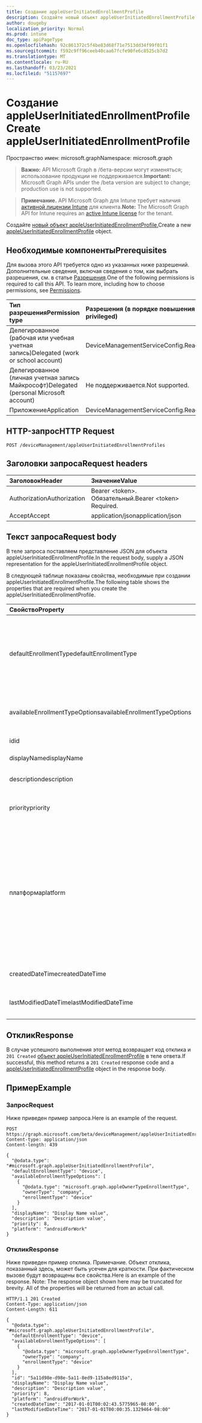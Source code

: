 ```yaml
---
title: Создание appleUserInitiatedEnrollmentProfile
description: Создайте новый объект appleUserInitiatedEnrollmentProfile.
author: dougeby
localization_priority: Normal
ms.prod: intune
doc_type: apiPageType
ms.openlocfilehash: 92c861372c5f4be83d68f71e7513dd34f99f01f1
ms.sourcegitcommit: f592c9ff96ceeb40caa67fcfe90fe6c8525cb7d2
ms.translationtype: MT
ms.contentlocale: ru-RU
ms.lasthandoff: 03/23/2021
ms.locfileid: "51157697"
---
```

# <a name="create-appleuserinitiatedenrollmentprofile"></a><span data-ttu-id="21b66-103">Создание appleUserInitiatedEnrollmentProfile</span><span class="sxs-lookup"><span data-stu-id="21b66-103">Create appleUserInitiatedEnrollmentProfile</span></span>

<span data-ttu-id="21b66-104">Пространство имен: microsoft.graph</span><span class="sxs-lookup"><span data-stu-id="21b66-104">Namespace: microsoft.graph</span></span>

> <span data-ttu-id="21b66-105">**Важно:** API Microsoft Graph в /бета-версии могут изменяться; использование продукции не поддерживается.</span><span class="sxs-lookup"><span data-stu-id="21b66-105">**Important:** Microsoft Graph APIs under the /beta version are subject to change; production use is not supported.</span></span>

> <span data-ttu-id="21b66-106">**Примечание.** API Microsoft Graph для Intune требует наличия [активной лицензии Intune](https://go.microsoft.com/fwlink/?linkid=839381) для клиента.</span><span class="sxs-lookup"><span data-stu-id="21b66-106">**Note:** The Microsoft Graph API for Intune requires an [active Intune license](https://go.microsoft.com/fwlink/?linkid=839381) for the tenant.</span></span>

<span data-ttu-id="21b66-107">Создайте [новый объект appleUserInitiatedEnrollmentProfile.](../resources/intune-enrollment-appleuserinitiatedenrollmentprofile.md)</span><span class="sxs-lookup"><span data-stu-id="21b66-107">Create a new [appleUserInitiatedEnrollmentProfile](../resources/intune-enrollment-appleuserinitiatedenrollmentprofile.md) object.</span></span>

## <a name="prerequisites"></a><span data-ttu-id="21b66-108">Необходимые компоненты</span><span class="sxs-lookup"><span data-stu-id="21b66-108">Prerequisites</span></span>
<span data-ttu-id="21b66-p101">Для вызова этого API требуется одно из указанных ниже разрешений. Дополнительные сведения, включая сведения о том, как выбрать разрешения, см. в статье [Разрешения](/graph/permissions-reference).</span><span class="sxs-lookup"><span data-stu-id="21b66-p101">One of the following permissions is required to call this API. To learn more, including how to choose permissions, see [Permissions](/graph/permissions-reference).</span></span>

|<span data-ttu-id="21b66-111">Тип разрешения</span><span class="sxs-lookup"><span data-stu-id="21b66-111">Permission type</span></span>|<span data-ttu-id="21b66-112">Разрешения (в порядке повышения привилегий)</span><span class="sxs-lookup"><span data-stu-id="21b66-112">Permissions (from least to most privileged)</span></span>|
|:---|:---|
|<span data-ttu-id="21b66-113">Делегированное (рабочая или учебная учетная запись)</span><span class="sxs-lookup"><span data-stu-id="21b66-113">Delegated (work or school account)</span></span>|<span data-ttu-id="21b66-114">DeviceManagementServiceConfig.ReadWrite.All</span><span class="sxs-lookup"><span data-stu-id="21b66-114">DeviceManagementServiceConfig.ReadWrite.All</span></span>|
|<span data-ttu-id="21b66-115">Делегированное (личная учетная запись Майкрософт)</span><span class="sxs-lookup"><span data-stu-id="21b66-115">Delegated (personal Microsoft account)</span></span>|<span data-ttu-id="21b66-116">Не поддерживается.</span><span class="sxs-lookup"><span data-stu-id="21b66-116">Not supported.</span></span>|
|<span data-ttu-id="21b66-117">Приложение</span><span class="sxs-lookup"><span data-stu-id="21b66-117">Application</span></span>|<span data-ttu-id="21b66-118">DeviceManagementServiceConfig.ReadWrite.All</span><span class="sxs-lookup"><span data-stu-id="21b66-118">DeviceManagementServiceConfig.ReadWrite.All</span></span>|

## <a name="http-request"></a><span data-ttu-id="21b66-119">HTTP-запрос</span><span class="sxs-lookup"><span data-stu-id="21b66-119">HTTP Request</span></span>
<!-- {
  "blockType": "ignored"
}
-->
``` http
POST /deviceManagement/appleUserInitiatedEnrollmentProfiles
```

## <a name="request-headers"></a><span data-ttu-id="21b66-120">Заголовки запроса</span><span class="sxs-lookup"><span data-stu-id="21b66-120">Request headers</span></span>
|<span data-ttu-id="21b66-121">Заголовок</span><span class="sxs-lookup"><span data-stu-id="21b66-121">Header</span></span>|<span data-ttu-id="21b66-122">Значение</span><span class="sxs-lookup"><span data-stu-id="21b66-122">Value</span></span>|
|:---|:---|
|<span data-ttu-id="21b66-123">Authorization</span><span class="sxs-lookup"><span data-stu-id="21b66-123">Authorization</span></span>|<span data-ttu-id="21b66-124">Bearer &lt;token&gt;. Обязательный.</span><span class="sxs-lookup"><span data-stu-id="21b66-124">Bearer &lt;token&gt; Required.</span></span>|
|<span data-ttu-id="21b66-125">Accept</span><span class="sxs-lookup"><span data-stu-id="21b66-125">Accept</span></span>|<span data-ttu-id="21b66-126">application/json</span><span class="sxs-lookup"><span data-stu-id="21b66-126">application/json</span></span>|

## <a name="request-body"></a><span data-ttu-id="21b66-127">Текст запроса</span><span class="sxs-lookup"><span data-stu-id="21b66-127">Request body</span></span>
<span data-ttu-id="21b66-128">В теле запроса поставляем представление JSON для объекта appleUserInitiatedEnrollmentProfile.</span><span class="sxs-lookup"><span data-stu-id="21b66-128">In the request body, supply a JSON representation for the appleUserInitiatedEnrollmentProfile object.</span></span>

<span data-ttu-id="21b66-129">В следующей таблице показаны свойства, необходимые при создании appleUserInitiatedEnrollmentProfile.</span><span class="sxs-lookup"><span data-stu-id="21b66-129">The following table shows the properties that are required when you create the appleUserInitiatedEnrollmentProfile.</span></span>

|<span data-ttu-id="21b66-130">Свойство</span><span class="sxs-lookup"><span data-stu-id="21b66-130">Property</span></span>|<span data-ttu-id="21b66-131">Тип</span><span class="sxs-lookup"><span data-stu-id="21b66-131">Type</span></span>|<span data-ttu-id="21b66-132">Описание</span><span class="sxs-lookup"><span data-stu-id="21b66-132">Description</span></span>|
|:---|:---|:---|
|<span data-ttu-id="21b66-133">defaultEnrollmentType</span><span class="sxs-lookup"><span data-stu-id="21b66-133">defaultEnrollmentType</span></span>|[<span data-ttu-id="21b66-134">appleUserInitiatedEnrollmentType</span><span class="sxs-lookup"><span data-stu-id="21b66-134">appleUserInitiatedEnrollmentType</span></span>](../resources/intune-enrollment-appleuserinitiatedenrollmenttype.md)|<span data-ttu-id="21b66-135">Тип регистрации профиля по умолчанию.</span><span class="sxs-lookup"><span data-stu-id="21b66-135">The default profile enrollment type.</span></span> <span data-ttu-id="21b66-136">Возможные значения: `unknown`, `device`, `user`.</span><span class="sxs-lookup"><span data-stu-id="21b66-136">Possible values are: `unknown`, `device`, `user`.</span></span>|
|<span data-ttu-id="21b66-137">availableEnrollmentTypeOptions</span><span class="sxs-lookup"><span data-stu-id="21b66-137">availableEnrollmentTypeOptions</span></span>|<span data-ttu-id="21b66-138">[коллекция appleOwnerTypeEnrollmentType](../resources/intune-enrollment-appleownertypeenrollmenttype.md)</span><span class="sxs-lookup"><span data-stu-id="21b66-138">[appleOwnerTypeEnrollmentType](../resources/intune-enrollment-appleownertypeenrollmenttype.md) collection</span></span>|<span data-ttu-id="21b66-139">Список доступных параметров типа регистрации</span><span class="sxs-lookup"><span data-stu-id="21b66-139">List of available enrollment type options</span></span>|
|<span data-ttu-id="21b66-140">id</span><span class="sxs-lookup"><span data-stu-id="21b66-140">id</span></span>|<span data-ttu-id="21b66-141">Строка</span><span class="sxs-lookup"><span data-stu-id="21b66-141">String</span></span>|<span data-ttu-id="21b66-142">GUID объекта</span><span class="sxs-lookup"><span data-stu-id="21b66-142">The GUID for the object</span></span>|
|<span data-ttu-id="21b66-143">displayName</span><span class="sxs-lookup"><span data-stu-id="21b66-143">displayName</span></span>|<span data-ttu-id="21b66-144">Строка</span><span class="sxs-lookup"><span data-stu-id="21b66-144">String</span></span>|<span data-ttu-id="21b66-145">Имя профиля</span><span class="sxs-lookup"><span data-stu-id="21b66-145">Name of the profile</span></span>|
|<span data-ttu-id="21b66-146">description</span><span class="sxs-lookup"><span data-stu-id="21b66-146">description</span></span>|<span data-ttu-id="21b66-147">Строка</span><span class="sxs-lookup"><span data-stu-id="21b66-147">String</span></span>|<span data-ttu-id="21b66-148">Описание профиля</span><span class="sxs-lookup"><span data-stu-id="21b66-148">Description of the profile</span></span>|
|<span data-ttu-id="21b66-149">priority</span><span class="sxs-lookup"><span data-stu-id="21b66-149">priority</span></span>|<span data-ttu-id="21b66-150">Int32</span><span class="sxs-lookup"><span data-stu-id="21b66-150">Int32</span></span>|<span data-ttu-id="21b66-151">Приоритет, 0 — самый высокий</span><span class="sxs-lookup"><span data-stu-id="21b66-151">Priority, 0 is highest</span></span>|
|<span data-ttu-id="21b66-152">платформа</span><span class="sxs-lookup"><span data-stu-id="21b66-152">platform</span></span>|[<span data-ttu-id="21b66-153">devicePlatformType</span><span class="sxs-lookup"><span data-stu-id="21b66-153">devicePlatformType</span></span>](../resources/intune-shared-deviceplatformtype.md)|<span data-ttu-id="21b66-154">Платформа устройства.</span><span class="sxs-lookup"><span data-stu-id="21b66-154">The platform of the Device.</span></span> <span data-ttu-id="21b66-155">Возможные значения: `android`, `androidForWork`, `iOS`, `macOS`, `windowsPhone81`, `windows81AndLater`, `windows10AndLater`, `androidWorkProfile`, `unknown`.</span><span class="sxs-lookup"><span data-stu-id="21b66-155">Possible values are: `android`, `androidForWork`, `iOS`, `macOS`, `windowsPhone81`, `windows81AndLater`, `windows10AndLater`, `androidWorkProfile`, `unknown`.</span></span>|
|<span data-ttu-id="21b66-156">createdDateTime</span><span class="sxs-lookup"><span data-stu-id="21b66-156">createdDateTime</span></span>|<span data-ttu-id="21b66-157">DateTimeOffset</span><span class="sxs-lookup"><span data-stu-id="21b66-157">DateTimeOffset</span></span>|<span data-ttu-id="21b66-158">Время создания профиля</span><span class="sxs-lookup"><span data-stu-id="21b66-158">Profile creation time</span></span>|
|<span data-ttu-id="21b66-159">lastModifiedDateTime</span><span class="sxs-lookup"><span data-stu-id="21b66-159">lastModifiedDateTime</span></span>|<span data-ttu-id="21b66-160">DateTimeOffset</span><span class="sxs-lookup"><span data-stu-id="21b66-160">DateTimeOffset</span></span>|<span data-ttu-id="21b66-161">Последнее изменение профиля</span><span class="sxs-lookup"><span data-stu-id="21b66-161">Profile last modified time</span></span>|



## <a name="response"></a><span data-ttu-id="21b66-162">Отклик</span><span class="sxs-lookup"><span data-stu-id="21b66-162">Response</span></span>
<span data-ttu-id="21b66-163">В случае успешного выполнения этот метод возвращает код отклика и `201 Created` [объект appleUserInitiatedEnrollmentProfile](../resources/intune-enrollment-appleuserinitiatedenrollmentprofile.md) в теле ответа.</span><span class="sxs-lookup"><span data-stu-id="21b66-163">If successful, this method returns a `201 Created` response code and a [appleUserInitiatedEnrollmentProfile](../resources/intune-enrollment-appleuserinitiatedenrollmentprofile.md) object in the response body.</span></span>

## <a name="example"></a><span data-ttu-id="21b66-164">Пример</span><span class="sxs-lookup"><span data-stu-id="21b66-164">Example</span></span>

### <a name="request"></a><span data-ttu-id="21b66-165">Запрос</span><span class="sxs-lookup"><span data-stu-id="21b66-165">Request</span></span>
<span data-ttu-id="21b66-166">Ниже приведен пример запроса.</span><span class="sxs-lookup"><span data-stu-id="21b66-166">Here is an example of the request.</span></span>
``` http
POST https://graph.microsoft.com/beta/deviceManagement/appleUserInitiatedEnrollmentProfiles
Content-type: application/json
Content-length: 439

{
  "@odata.type": "#microsoft.graph.appleUserInitiatedEnrollmentProfile",
  "defaultEnrollmentType": "device",
  "availableEnrollmentTypeOptions": [
    {
      "@odata.type": "microsoft.graph.appleOwnerTypeEnrollmentType",
      "ownerType": "company",
      "enrollmentType": "device"
    }
  ],
  "displayName": "Display Name value",
  "description": "Description value",
  "priority": 8,
  "platform": "androidForWork"
}
```

### <a name="response"></a><span data-ttu-id="21b66-167">Отклик</span><span class="sxs-lookup"><span data-stu-id="21b66-167">Response</span></span>
<span data-ttu-id="21b66-p104">Ниже приведен пример отклика. Примечание. Объект отклика, показанный здесь, может быть усечен для краткости. При фактическом вызове будут возвращены все свойства.</span><span class="sxs-lookup"><span data-stu-id="21b66-p104">Here is an example of the response. Note: The response object shown here may be truncated for brevity. All of the properties will be returned from an actual call.</span></span>
``` http
HTTP/1.1 201 Created
Content-Type: application/json
Content-Length: 611

{
  "@odata.type": "#microsoft.graph.appleUserInitiatedEnrollmentProfile",
  "defaultEnrollmentType": "device",
  "availableEnrollmentTypeOptions": [
    {
      "@odata.type": "microsoft.graph.appleOwnerTypeEnrollmentType",
      "ownerType": "company",
      "enrollmentType": "device"
    }
  ],
  "id": "5a11d98e-d98e-5a11-8ed9-115a8ed9115a",
  "displayName": "Display Name value",
  "description": "Description value",
  "priority": 8,
  "platform": "androidForWork",
  "createdDateTime": "2017-01-01T00:02:43.5775965-08:00",
  "lastModifiedDateTime": "2017-01-01T00:00:35.1329464-08:00"
}
```





